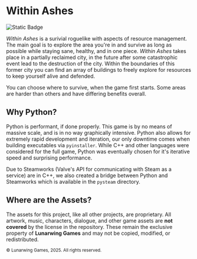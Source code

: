 # Within Ashes

![Static Badge](https://img.shields.io/badge/Built_with-Python-blue?logo=python&logoColor=%23FFFFFF)

*Within Ashes* is a surivial roguelike with aspects of resource management. The main goal is to explore the area you're in and survive as long as possible while staying sane, healthy, and in one piece. *Within Ashes* takes place in a partially reclaimed city, in the future after some catastrophic event lead to the destruction of the city. Within the boundaries of this former city you can find an array of buildings to freely explore for resources to keep yourself alive and defended.

You can choose where to survive, when the game first starts. Some areas are harder than others and have differing benefits overall.

## Why Python?

Python is performant, if done properly. This game is by no means of massive scale, and is in no way graphically intensive. Python also allows for extremely rapid development and iteration, our only downtime comes when building executables via `pyinstaller`. While C++ and other languages were considered for the full game, Python was eventually chosen for it's iterative speed and surprising performance.

Due to Steamworks (Valve's API for communicating with Steam as a service) are in C++, we also created a bridge between Python and Steamworks which is available in the `pysteam` directory.

## Where are the Assets?

The assets for this project, like all other projects, are proprietary. All artwork, music, characters, dialogue, and other game assets are **not covered** by the license in the repository. These remain the exclusive property of **Lunarwing Games** and may not be copied, modified, or redistributed.

<sub>© Lunarwing Games, 2025. All rights reserved.</sub>
